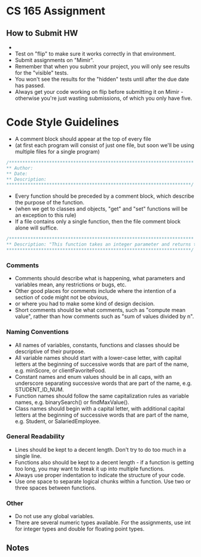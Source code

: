 # CS 165 Assignment

## How to Submit HW
- 
- Test on "flip" to make sure it works correctly in that environment. 
- Submit assignments on "Mimir".
- Remember that when you submit your project, you will only see results for the "visible" tests.  
- You won't see the results for the "hidden" tests until after the due date has passed.
- Always get your code working on flip before submitting it on Mimir - otherwise you're just wasting submissions, of which you only have five.

# Code Style Guidelines
- A comment block should appear at the top of every file 
- (at first each program will consist of just one file, but soon we'll be using multiple files for a single program)

```c
/********************************************************************* 
** Author: 
** Date:
** Description:
*********************************************************************/ 
```
- Every function should be preceded by a comment block, which describe the purpose of the function. 
- (when we get to classes and objects, "get" and "set" functions will be an exception to this rule)
- If a file contains only a single function, then the file comment block alone will suffice.

```c
/********************************************************************* 
** Description: "This function takes an integer parameter and returns true if that number is prime and returns false otherwise"
*********************************************************************/ 
```

### Comments
- Comments should describe what is happening, what parameters and variables mean, any restrictions or bugs, etc.  
- Other good places for comments include where the intention of a section of code might not be obvious,
- or where you had to make some kind of design decision. 
- Short comments should be what comments, such as "compute mean value", rather than how comments such as "sum of values divided by n". 

### Naming Conventions
- All names of variables, constants, functions and classes should be descriptive of their purpose.
- All variable names should start with a lower-case letter, with capital letters at the beginning of successive words that are part of the name, e.g. minScore, or clientFavoriteFood.
- Constant names and enum values should be in all caps, with an underscore separating successive words that are part of the name, e.g. STUDENT_ID_NUM.
- Function names should follow the same capitalization rules as variable names, e.g. binarySearch() or findMaxValue().
- Class names should begin with a capital letter, with additional capital letters at the beginning of successive words that are part of the name, e.g. Student, or SalariedEmployee.

### General Readability
- Lines should be kept to a decent length. Don't try to do too much in a single line.
- Functions also should be kept to a decent length - if a function is getting too long, you may want to break it up into multiple functions.
- Always use proper indentation to indicate the structure of your code.
- Use one space to separate logical chunks within a function. Use two or three spaces between functions.

### Other
- Do not use any global variables.
- There are several numeric types available.  For the assignments, use int for integer types and double for floating point types.

## Notes
